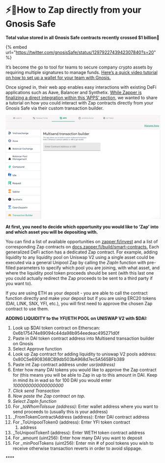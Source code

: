 # ⚡️🔏How to Zap directly from your Gnosis Safe

**Total value stored in all Gnosis Safe contracts recently crossed $1 billion🚀**

{% embed url="https://twitter.com/gnosisSafe/status/1297922743942307840?s=20" %}

It’s become the go to tool for teams to secure company crypto assets by requiring multiple signatures to manage funds. [Here’s a quick video tutorial on how to set up a wallet for your team with Gnosis.](gnosis.md)

Once signed in, their web app enables easy interactions with existing DeFi applications such as Aave, Balancer and Synthetix. [While Zapper is finalizing a direct integration within this ‘APPS’ section](https://github.com/Zapper-fi/GECO/blob/master/Proposals/Zapper.md), we wanted to share a tutorial on how you could interact with Zap contracts directly from your Gnosis Safe via their custom transaction builder.

![](../.gitbook/assets/image%20%2816%29.png)

 **At first, you need to decide which opportunity you would like to ‘Zap’ into and which asset you will be depositing with.**

You can find a list of available opportunities on [zapper.fi/invest](https://zapper.fi/invest) and a list of corresponding Zap contracts on [docs.zapper.fi/build/smart-contracts.](https://docs.zapper.fi/build/smart-contracts) Each generalized DeFi action has a dedicated Zap contract. For example, adding liquidity to any liquidity pool on Uniswap V2 using a single asset could be executed via a general Unipool Zap by calling the _ZapIn_ function with pre-filled parameters to specify which pool you are joining, with what asset, and where the liquidity pool token proceeds should be sent \(with this last one you could actually redirect the Zap proceeds to be sent to a third party if you want to\).

If you are using ETH as your deposit - you are able to call the contract function directly and make your deposit but if you are using ERC20 tokens \(DAI, LINK, SNX, YFI, etc.\), you will first need to approve the chosen Zap contract to use them.

**ADDING LIQUIDITY to the $YFI/$ETH POOL on UNISWAP V2 with $DAI:**

1. Look up $DAI token contract on Etherscan: 0x6b175474e89094c44da98b954eedeac495271d0f
2. Paste in DAI token contract address into Multisend transaction builder on Gnosis
3. Select Approve function
4. Look up Zap contract for adding liquidity to uniswap V2 pools address: 0x80C5e6908368CB9db503bA968d7ec5A565BFb389
5. Paste int Zap contract address under _usr\(address\)_
6. Enter how many DAI tokens you would like to approve the Zap contract for \(this means you will be able to Zap in up to this amount in DAI. Keep in mind its in wad so for 100 DAI you would enter _1000000000000000000_ 
7. _Click send Transaction_
8. _Now paste the Zap contract on top._
9. _Select ZapIn function_
10. For _\_toWhomToIssue \(address\):_ Enter wallet address where you want to send proceeds to \(usually this is your address\)
11. \_FromTokenContractAddress \(address\): Enter DAI contract address
12. For \_ToUnipoolToken0 \(address\): Enter YFI token contract 
    1. address
13. \_ToUnipoolToken1 \(address\): Enter WETH token contract address
14. For \_amount \(uint256\): Enter how many DAI you want to deposit
15. For \_minPoolTokens \(uint256\): Enter min \# of pool tokens you wish to receive otherwise transaction reverts in order to avoid slippage.

\*\*\*\*



